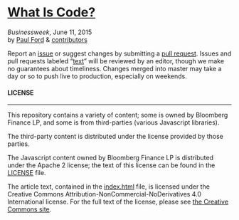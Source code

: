 # [What Is Code?](http://www.bloomberg.com/whatiscode)
*Businessweek*, June 11, 2015  
by [Paul Ford](https://twitter.com/ftrain) & [contributors](https://github.com/BloombergGraphics/whatiscode/graphs/contributors)

Report an [issue](https://github.com/BloombergGraphics/whatiscode/issues) or suggest changes by submitting a [pull request](https://github.com/BloombergGraphics/whatiscode/pulls). Issues and pull requests labeled “[text](https://github.com/BloombergGraphics/whatiscode/labels/text)” will be reviewed by an editor, though we make no guarantees about timeliness. Changes merged into master may take a day or so to push live to production, especially on weekends.

#### LICENSE
---
This repository contains a variety of content; some is owned by Bloomberg Finance LP, and some is from third-parties (various Javascript libraries).

The third-party content is distributed under the license provided by those parties.

The Javascript content owned by Bloomberg Finance LP is distributed under the Apache 2 license; the text of this license can be found in the [LICENSE](https://github.com/BloombergMedia/whatiscode/blob/master/LICENSE) file.

The article text, contained in the [index.html](https://github.com/BloombergMedia/whatiscode/blob/master/index.html) file, is licensed under the Creative Commons Attribution-NonCommercial-NoDerivatives 4.0 International license. For the full text of the license, please see [the Creative Commons site](https://creativecommons.org/licenses/by-nc-nd/4.0/).
